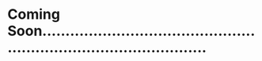 # Coming Soon.........................................................................................

